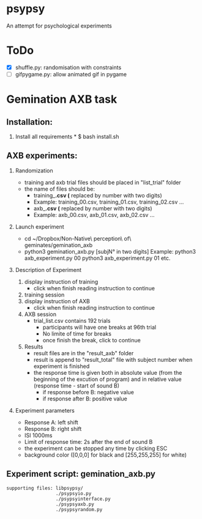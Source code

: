 # psypsy
An attempt for psychological experiments

# ToDo
- [X] shuffle.py: randomisation with constraints
- [ ] gifpygame.py: allow animated gif in pygame

# Gemination AXB task

## Installation:
1. Install all requirements
        * $ bash install.sh

## AXB experiments:

1. Randomization
    * training and axb trial files should be placed in "list_trial" folder
    * the name of files should be:
        - training_**.csv (** replaced by number with two digits)
        - Example: training_00.csv, training_01.csv, training_02.csv ...
        - axb_**.csv (** replaced by number with two digits)
        - Example: axb_00.csv, axb_01.csv, axb_02.csv ...

2. Launch experiment    
    * cd ~/Dropbox/Non-Native\ perception\ of\ geminates/gemination_axb
    * python3 gemination_axb.py [subjN° in two digits]
      Example: python3 axb_experiment.py 00
               python3 axb_experiment.py 01
                   etc.

3. Description of Experiment
    1. display instruction of training
        * click <space> when finish reading instruction to continue
    2. training session
    3. display instruction of AXB
        * click <space> when finish reading instruction to continue
    4. AXB session
        * trial_list.csv contains 192 trials
            - participants will have one breaks at 96th trial
            - No limite of time for breaks
            - once finish the break, click <space> to continue
    5. Results
        * result files are in the "result_axb" folder
        * result is append to "result_total" file with subject number when experiment is finished
        * the response time is given both in absolute value (from the beginning of the excution of program) and in relative value (response time - start of sound B) 
            * if response before B: negative value
            * if response after B: positive value

4. Experiment parameters
    * Response A: left shift
    * Response B: right shift
    * ISI 1000ms
    * Limit of response time: 2s after the end of sound B
    * the experiment can be stopped any time by clicking ESC
    * background color ([0,0,0] for black and [255,255,255] for white)

## Experiment script: gemination_axb.py
    supporting files: libpsypsy/
                      ./psypsyio.py
                      ./psypsyinterface.py
                      ./psypsyaxb.py
                      ./psypsyrandom.py





